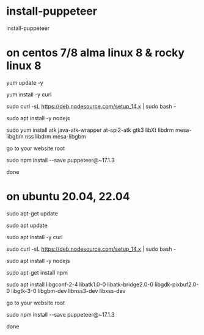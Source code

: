 # install-puppeteer
install-puppeteer

# **on centos 7/8 alma linux 8 & rocky linux 8**

yum update -y

yum install -y curl

sudo curl -sL https://deb.nodesource.com/setup_14.x | sudo bash -

sudo apt install -y nodejs

sudo yum install atk java-atk-wrapper at-spi2-atk gtk3 libXt libdrm mesa-libgbm nss libdrm mesa-libgbm

go to your website root 

sudo npm install --save puppeteer@~17.1.3

done


# **on ubuntu 20.04, 22.04**

sudo apt-get update

sudo apt update

sudo apt install -y curl

sudo curl -sL https://deb.nodesource.com/setup_14.x | sudo bash -

sudo apt install -y nodejs

sudo apt-get install npm

sudo apt install libgconf-2-4 libatk1.0-0 libatk-bridge2.0-0 libgdk-pixbuf2.0-0 libgtk-3-0 libgbm-dev libnss3-dev libxss-dev

go to your website root 

sudo npm install --save puppeteer@~17.1.3

done

